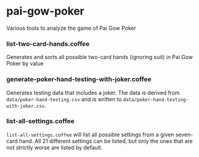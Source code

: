 # pai-gow-poker
Various tools to analyze the game of Pai Gow Poker

### list-two-card-hands.coffee
Generates and sorts all possible two-card hands (ignoring suit) in Pai Gow Poker by value

### generate-poker-hand-testing-with-joker.coffee
Generates testing data that includes a joker. The data is derived from `data/poker-hand-testing.csv` and is written to `data/poker-hand-testing-with-joker.csv`.

### list-all-settings.coffee
`list-all-settings.coffee` will list all possible settings from a given seven-card hand. All 21 different settings can be listed, but only the ones that are not strictly worse are listed by default.
